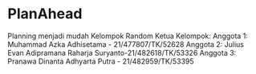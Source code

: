# PlanAhead
Planning menjadi mudah 
Kelompok Random 
Ketua Kelompok: 
Anggota 1: Muhammad Azka Adhisetama - 21/477807/TK/52628
Anggota 2: Julius Evan Adipramana Raharja Suryanto-21/482618/TK/53326
Anggota 3: Pranawa Dinanta Adhyarta Putra - 21/482959/TK/53395
